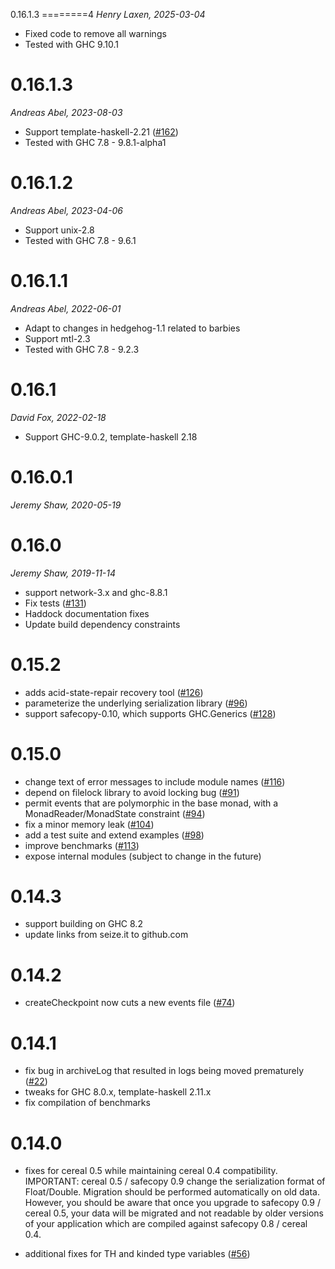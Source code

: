 0.16.1.3
========4
_Henry Laxen, 2025-03-04_

- Fixed code to remove all warnings
- Tested with GHC 9.10.1

0.16.1.3
========

_Andreas Abel, 2023-08-03_

- Support template-haskell-2.21
  ([#162](https://github.com/acid-state/acid-state/pull/162))
- Tested with GHC 7.8 - 9.8.1-alpha1

0.16.1.2
========

_Andreas Abel, 2023-04-06_

- Support unix-2.8
- Tested with GHC 7.8 - 9.6.1

0.16.1.1
========

_Andreas Abel, 2022-06-01_

- Adapt to changes in hedgehog-1.1 related to barbies
- Support mtl-2.3
- Tested with GHC 7.8 - 9.2.3

0.16.1
======

_David Fox, 2022-02-18_

 - Support GHC-9.0.2, template-haskell 2.18

0.16.0.1
========

_Jeremy Shaw, 2020-05-19_

0.16.0
======

_Jeremy Shaw, 2019-11-14_

 - support network-3.x and ghc-8.8.1
 - Fix tests
   ([#131](https://github.com/acid-state/acid-state/pull/131))
 - Haddock documentation fixes
 - Update build dependency constraints

0.15.2
======

 - adds acid-state-repair recovery tool
   ([#126](https://github.com/acid-state/acid-state/pull/16))
 - parameterize the underlying serialization library
   ([#96](https://github.com/acid-state/acid-state/pull/96))
 - support safecopy-0.10, which supports GHC.Generics
   ([#128](https://github.com/acid-state/acid-state/pull/128))

0.15.0
======

 - change text of error messages to include module names
   ([#116](https://github.com/acid-state/acid-state/pull/116))
 - depend on filelock library to avoid locking bug
   ([#91](https://github.com/acid-state/acid-state/pull/91))
 - permit events that are polymorphic in the base monad, with a MonadReader/MonadState constraint
   ([#94](https://github.com/acid-state/acid-state/pull/94))
 - fix a minor memory leak
   ([#104](https://github.com/acid-state/acid-state/pull/104))
 - add a test suite and extend examples
   ([#98](https://github.com/acid-state/acid-state/pull/98))
 - improve benchmarks
   ([#113](https://github.com/acid-state/acid-state/pull/113))
 - expose internal modules (subject to change in the future)

0.14.3
======

 - support building on GHC 8.2
 - update links from seize.it to github.com

0.14.2
======

 - createCheckpoint now cuts a new events file
   ([#74](https://github.com/acid-state/acid-state/pull/74))

0.14.1
======

 - fix bug in archiveLog that resulted in logs being moved prematurely
   ([#22](https://github.com/acid-state/acid-state/issues/22))
 - tweaks for GHC 8.0.x, template-haskell 2.11.x
 - fix compilation of benchmarks

0.14.0
======

 - fixes for cereal 0.5 while maintaining cereal 0.4
   compatibility. IMPORTANT: cereal 0.5 / safecopy 0.9 change the
   serialization format of Float/Double. Migration should be performed
   automatically on old data. However, you should be aware that once
   you upgrade to safecopy 0.9 / cereal 0.5, your data will be
   migrated and not readable by older versions of your application
   which are compiled against safecopy 0.8 / cereal 0.4.

 - additional fixes for TH and kinded type variables
   ([#56](https://github.com/acid-state/acid-state/pull/56))
